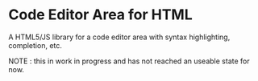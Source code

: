 Code Editor Area for HTML
=========================

A HTML5/JS library for a code editor area with syntax highlighting, completion, etc.

NOTE : this in work in progress and has not reached an useable state for now.
